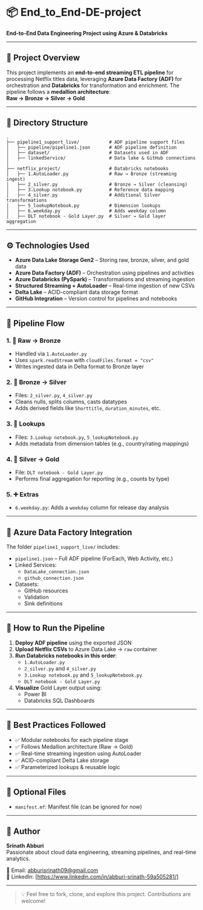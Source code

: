 # 📦 End_to_End-DE-project  
**End-to-End Data Engineering Project using Azure & Databricks**

---

## 📂 Project Overview

This project implements an **end-to-end streaming ETL pipeline** for processing Netflix titles data, leveraging **Azure Data Factory (ADF)** for orchestration and **Databricks** for transformation and enrichment. The pipeline follows a **medallion architecture**:  
**Raw → Bronze → Silver → Gold**

---

## 📁 Directory Structure

```
.
├── pipeline1_support_live/           # ADF pipeline support files
│   ├── pipeline/pipeline1.json       # ADF pipeline definition
│   ├── dataset/                      # Datasets used in ADF
│   ├── linkedService/                # Data lake & GitHub connections
│
├── netflix_project/                  # Databricks notebooks
│   ├── 1.AutoLoader.py               # Raw → Bronze (streaming ingest)
│   ├── 2_silver.py                   # Bronze → Silver (cleansing)
│   ├── 3.Lookup notebook.py          # Reference data mapping
│   ├── 4_silver.py                   # Additional Silver transformations
│   ├── 5_lookupNotebook.py           # Dimension lookups
│   ├── 6.weekday.py                  # Adds weekday column
│   ├── DLT notebook - Gold Layer.py  # Silver → Gold layer aggregation
```


---

## ⚙️ Technologies Used

- **Azure Data Lake Storage Gen2** – Storing raw, bronze, silver, and gold data  
- **Azure Data Factory (ADF)** – Orchestration using pipelines and activities  
- **Azure Databricks (PySpark)** – Transformations and streaming ingestion  
- **Structured Streaming + AutoLoader** – Real-time ingestion of new CSVs  
- **Delta Lake** – ACID-compliant data storage format  
- **GitHub Integration** – Version control for pipelines and notebooks  

---

## 🔄 Pipeline Flow

### 1. 🔹 Raw → Bronze
- Handled via `1.AutoLoader.py`  
- Uses `spark.readStream` with `cloudFiles.format = "csv"`  
- Writes ingested data in Delta format to Bronze layer

### 2. 🔸 Bronze → Silver
- Files: `2_silver.py`, `4_silver.py`  
- Cleans nulls, splits columns, casts datatypes  
- Adds derived fields like `Shorttitle`, `duration_minutes`, etc.

### 3. 🧩 Lookups
- Files: `3.Lookup notebook.py`, `5_lookupNotebook.py`  
- Adds metadata from dimension tables (e.g., country/rating mappings)

### 4. 🥇 Silver → Gold
- File: `DLT notebook - Gold Layer.py`  
- Performs final aggregation for reporting (e.g., counts by type)

### 5. ➕ Extras
- `6.weekday.py`: Adds a `weekday` column for release day analysis

---

## 🧩 Azure Data Factory Integration

The folder `pipeline1_support_live/` includes:
- `pipeline1.json` – Full ADF pipeline (ForEach, Web Activity, etc.)  
- Linked Services:
  - `DataLake_connection.json`
  - `github_connection.json`
- Datasets:
  - GitHub resources
  - Validation
  - Sink definitions

---

## 🚀 How to Run the Pipeline

1. **Deploy ADF pipeline** using the exported JSON  
2. **Upload Netflix CSVs** to Azure Data Lake → `raw` container  
3. **Run Databricks notebooks in this order**:
   - `1.AutoLoader.py`
   - `2_silver.py` and `4_silver.py`
   - `3.Lookup notebook.py` and `5_lookupNotebook.py`
   - `DLT notebook - Gold Layer.py`
4. **Visualize** Gold Layer output using:
   - Power BI
   - Databricks SQL Dashboards

---

## 📌 Best Practices Followed

- ✅ Modular notebooks for each pipeline stage  
- ✅ Follows Medallion architecture (Raw → Gold)  
- ✅ Real-time streaming ingestion using AutoLoader  
- ✅ ACID-compliant Delta Lake storage  
- ✅ Parameterized lookups & reusable logic  

---

## 📎 Optional Files

- `manifest.mf`: Manifest file (can be ignored for now)

---

## 🙌 Author

**Srinath Abburi**  
Passionate about cloud data engineering, streaming pipelines, and real-time analytics.

📧 Email: [abburisrinath09@gmail.com](mailto:abburisrinath09@gmail.com)  
🔗 LinkedIn: [https://www.linkedin.com/in/abburi-srinath-59a505281/]

---

> 💡 Feel free to fork, clone, and explore this project. Contributions are welcome!
